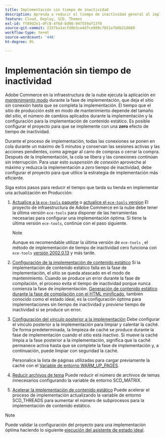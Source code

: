 ```yaml
---
title: Implementación sin tiempo de inactividad
description: Aprenda a reducir el tiempo de inactividad general al implementar Adobe Commerce en proyectos de infraestructura en la nube.
feature: Cloud, Deploy, SCD, Themes
exl-id: ff89d2e1-dfc8-4f6d-bd98-947559af13f0
source-git-commit: 225fba1acfd8b3ce4d7ce989c7851e7b0b218680
workflow-type: tm+mt
source-wordcount: '448'
ht-degree: 0%

---
```


# Implementación sin tiempo de inactividad

Adobe Commerce en la infraestructura de la nube ejecuta la aplicación en [_mantenimiento_ modo](https://experienceleague.adobe.com/docs/commerce-operations/configuration-guide/setup/application-modes.html#production-mode) durante la fase de implementación, que deja el sitio sin conexión hasta que se completa la implementación. El tiempo que el sitio de producción esté en modo de mantenimiento depende del tamaño del sitio, el número de cambios aplicados durante la implementación y la configuración para la implementación de contenido estático. Es posible configurar el proyecto para que se implemente con una **zero** efecto de tiempo de inactividad.

Durante el proceso de implementación, todas las conexiones se ponen en cola durante un máximo de 5 minutos y conservan las sesiones activas y las acciones pendientes, como agregar al carro de compras o cerrar la compra. Después de la implementación, la cola se libera y las conexiones continúan sin interrupción. Para usar esto _suspensión de conexión_ aproveche al máximo y reduzca la implementación a _zero_ tiempo de inactividad, debe configurar el proyecto para que utilice la estrategia de implementación más eficiente.

Siga estos pasos para reducir el tiempo que tarda su tienda en implementar una actualización en Producción:

1. [Actualice a la `ece-tools` paquete](../dev-tools/install-package.md) o [actualice el `ece-tools` version](../dev-tools/update-package.md)
El proyecto de infraestructura de Adobe Commerce en la nube debe tener la última versión `ece-tools` para disponer de las herramientas necesarias para configurar una implementación óptima. Si tiene la última versión `ece-tools`, continúe con el paso siguiente.

   >[!NOTE]
   >
   >Aunque es recomendable utilizar la última versión de `ece-tools` , el método de implementación de tiempo de inactividad cero funciona con `ece-tools` [versión 2002.0.13](../release-notes/cloud-release-archive.md#v2002013) y más tarde.

1. [Configuración de la implementación de contenido estático](static-content.md)
Si la implementación de contenido estático falla en la fase de implementación, el sitio se queda atascado en el modo de mantenimiento. Cuando se produce un error durante la fase de compilación, el proceso evita el tiempo de inactividad porque nunca comienza la fase de implementación. [Generación de contenido estático durante la fase de compilación con el HTML minificado](static-content.md#setting-the-scd-on-build), también conocido como el estado ideal, es la configuración óptima para implementaciones sin tiempo de inactividad y _previene_ tiempo de inactividad si se produce un error.

1. [Configuración del vínculo posterior a la implementación](../application/hooks-property.md)
Debe configurar el vínculo posterior a la implementación para limpiar y calentar la caché. De forma predeterminada, la limpieza de caché se produce durante la fase de implementación cuando el sitio está inactivo. Si mueve la caché limpia a la fase posterior a la implementación, significa que la caché permanece activa hasta que se complete la fase de implementación y, a continuación, puede limpiar con seguridad la caché.

   Personalice la lista de páginas utilizadas para cargar previamente la caché con el [Variable de entorno WARM_UP_PAGES](../environment/variables-post-deploy.md#warmuppages).

1. [Reducir archivos de tema](../environment/variables-deploy.md#scdmatrix)
Puede reducir el número de archivos de temas innecesarios configurando la variable de entorno SCD\_MATRIX.

1. [Acelerar la implementación de contenido estático](../environment/variables-deploy.md#scdthreads)
Puede acelerar el proceso de implementación actualizando la variable de entorno SCD\_THREADS para aumentar el número de subprocesos para la implementación de contenido estático.

>[!NOTE]
>
>Puede validar la configuración del proyecto para una implementación óptima haciendo lo siguiente [ejecución del asistente de estado ideal](smart-wizards.md#verifying-an-ideal-configuration).
